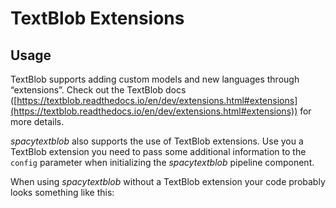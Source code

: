 # TextBlob Extensions

## Usage

TextBlob supports adding custom models and new languages through “extensions”. Check out the TextBlob docs ([https://textblob.readthedocs.io/en/dev/extensions.html#extensions](https://textblob.readthedocs.io/en/dev/extensions.html#extensions)) for more details.

*spacytextblob* also supports the use of TextBlob extensions. Use you a TextBlob extension you need to pass some additional information to the `config` parameter when initializing the *spacytextblob* pipeline component.

When using *spacytextblob* without a TextBlob extension your code probably looks something like this:

```python


